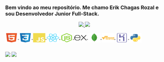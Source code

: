 ### Bem vindo ao meu repositório. Me chamo Erik Chagas Rozal e sou Desenvolvedor Junior Full-Stack.

<div align="center">
  <a href="https://github.com/Erik-Chagas">
  <img height="160em" src="https://github-readme-stats.vercel.app/api?username=Erik-Chagas&show_icons=true&theme=dracula&include_all_commits=true&count_private=true"/>
  <img height="160em" src="https://github-readme-stats.vercel.app/api/top-langs/?username=Erik-Chagas&layout=compact&langs_count=7&theme=dracula"/>
</div>
  
<div style="display: inline_block"><br>
  <img align="center" alt="Erik-HTML" height="30" width="40" src="https://raw.githubusercontent.com/devicons/devicon/master/icons/html5/html5-original.svg">
  <img align="center" alt="Erik-CSS" height="30" width="40" src="https://raw.githubusercontent.com/devicons/devicon/master/icons/css3/css3-original.svg">
  <img align="center" alt="Erik-Js" height="30" width="40" src="https://raw.githubusercontent.com/devicons/devicon/master/icons/javascript/javascript-plain.svg">
  <img align="center" alt="Erik-React" height="30" width="40" src="https://raw.githubusercontent.com/devicons/devicon/master/icons/react/react-original.svg">
  <img align="center" alt="Erik-Nodejs" height="30" width="40" src="https://raw.githubusercontent.com/devicons/devicon/master/icons/nodejs/nodejs-original.svg">
  <img align="center" alt="Erik-Express" height="30" width="40" src="https://raw.githubusercontent.com/devicons/devicon/master/icons/express/express-original.svg">
  <img align="center" alt="Erik-MongoDB" height="30" width="40" src="https://raw.githubusercontent.com/devicons/devicon/master/icons/mongodb/mongodb-original.svg">
  <img align="center" alt="Erik-AWS" height="30" width="40" src="https://raw.githubusercontent.com/devicons/devicon/master/icons/amazonwebservices/amazonwebservices-plain-wordmark.svg">
  <img align="center" alt="Erik-React" height="30" width="40" src="https://raw.githubusercontent.com/devicons/devicon/master/icons/heroku/heroku-original.svg">
  <img align="center" alt="Erik-Python" height="30" width="40" src="https://raw.githubusercontent.com/devicons/devicon/master/icons/python/python-original.svg">
</div>
  
  ##
 
<div> 
  <a href = "mailto:erikxd23@hotmail.com.br"><img src="https://img.shields.io/badge/Microsoft_Outlook-0078D4?style=for-the-badge&logo=microsoft-outlook&logoColor=white" target="_blank"></a>
  <a href="https://www.linkedin.com/in/erik-chagas-rozal-790a331b8" target="_blank"><img src="https://img.shields.io/badge/-LinkedIn-%230077B5?style=for-the-badge&logo=linkedin&logoColor=white" target="_blank"></a> 
</div>


